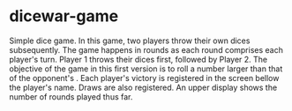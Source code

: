 # dicewar-game
 Simple dice game. In this game, two players throw their own dices subsequently. The game happens in rounds as each round comprises each player's turn. Player 1 throws their dices first, followed by Player 2. The objective of the game in this first version is to roll a number larger than that of the opponent's . Each player's victory is registered in the screen bellow the player's name. Draws are also registered. An upper display shows the number of rounds played thus far.
